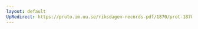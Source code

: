 ```yaml
---
layout: default
UpRedirect: https://pruto.im.uu.se/riksdagen-records-pdf/1870/prot-1870--fk--502/prot-1870--fk--502_009.pdf
---
```


